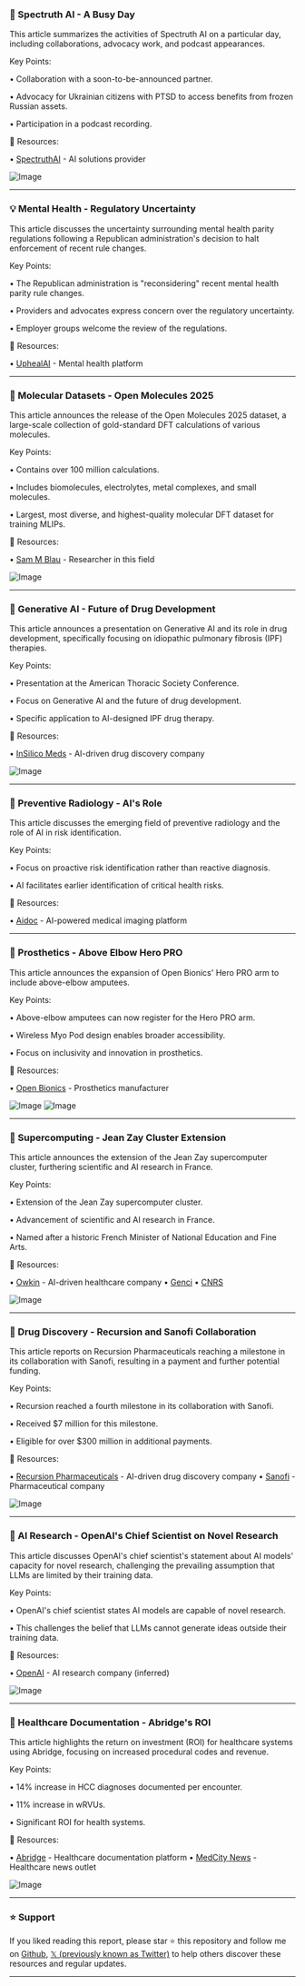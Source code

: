 ### 🤖 Spectruth AI - A Busy Day

This article summarizes the activities of Spectruth AI on a particular day, including collaborations, advocacy work, and podcast appearances.

Key Points:

• Collaboration with a soon-to-be-announced partner.

• Advocacy for Ukrainian citizens with PTSD to access benefits from frozen Russian assets.

• Participation in a podcast recording.


🔗 Resources:

• [SpectruthAI](https://x.com/SpectruthAI) - AI solutions provider

![Image](https://pbs.twimg.com/media/Gq9skzaXkAA6D3b?format=jpg&name=small)


---

### 💡 Mental Health - Regulatory Uncertainty

This article discusses the uncertainty surrounding mental health parity regulations following a Republican administration's decision to halt enforcement of recent rule changes.

Key Points:

•  The Republican administration is "reconsidering" recent mental health parity rule changes.

• Providers and advocates express concern over the regulatory uncertainty.

• Employer groups welcome the review of the regulations.


🔗 Resources:

• [UphealAI](https://x.com/UphealAI) - Mental health platform


---

### 🤖 Molecular Datasets - Open Molecules 2025

This article announces the release of the Open Molecules 2025 dataset, a large-scale collection of gold-standard DFT calculations of various molecules.

Key Points:

• Contains over 100 million calculations.

• Includes biomolecules, electrolytes, metal complexes, and small molecules.

• Largest, most diverse, and highest-quality molecular DFT dataset for training MLIPs.


🔗 Resources:

• [Sam M Blau](https://x.com/SamMBlau) -  Researcher in this field

![Image](https://pbs.twimg.com/media/Gq7QKwiWAAEcjRj?format=jpg&name=small)


---

### 🤖 Generative AI - Future of Drug Development

This article announces a presentation on Generative AI and its role in drug development, specifically focusing on idiopathic pulmonary fibrosis (IPF) therapies.

Key Points:

• Presentation at the American Thoracic Society Conference.

• Focus on Generative AI and the future of drug development.

• Specific application to AI-designed IPF drug therapy.


🔗 Resources:

• [InSilico Meds](https://x.com/InSilicoMeds) - AI-driven drug discovery company

![Image](https://pbs.twimg.com/media/Gq6_0g6WQAAyWto?format=jpg&name=small)


---

### 🤖 Preventive Radiology - AI's Role

This article discusses the emerging field of preventive radiology and the role of AI in risk identification.

Key Points:

• Focus on proactive risk identification rather than reactive diagnosis.

• AI facilitates earlier identification of critical health risks.


🔗 Resources:

• [Aidoc](https://x.com/aidocmed) - AI-powered medical imaging platform


---

### 🚀 Prosthetics - Above Elbow Hero PRO

This article announces the expansion of Open Bionics' Hero PRO arm to include above-elbow amputees.

Key Points:

•  Above-elbow amputees can now register for the Hero PRO arm.

• Wireless Myo Pod design enables broader accessibility.

• Focus on inclusivity and innovation in prosthetics.


🔗 Resources:

• [Open Bionics](https://openbionics.com/en/get-a-hero-arm/) -  Prosthetics manufacturer

![Image](https://pbs.twimg.com/media/Gq6wBYEW4AA_k2J?format=jpg&name=small)
![Image](https://pbs.twimg.com/media/Gq6wBYLXkAAXtMP?format=jpg&name=small)


---

### 🤖 Supercomputing - Jean Zay Cluster Extension

This article announces the extension of the Jean Zay supercomputer cluster, furthering scientific and AI research in France.

Key Points:

• Extension of the Jean Zay supercomputer cluster.

• Advancement of scientific and AI research in France.

• Named after a historic French Minister of National Education and Fine Arts.


🔗 Resources:

• [Owkin](https://x.com/OwkinScience) - AI-driven healthcare company
• [Genci](https://x.com/Genci_fr)
• [CNRS](https://x.com/CNRS)

![Image](https://pbs.twimg.com/amplify_video_thumb/1922663013888245760/img/wse8v4lCc--Mymnc.jpg)


---

### 🤖 Drug Discovery - Recursion and Sanofi Collaboration

This article reports on Recursion Pharmaceuticals reaching a milestone in its collaboration with Sanofi, resulting in a payment and further potential funding.

Key Points:

• Recursion reached a fourth milestone in its collaboration with Sanofi.

• Received $7 million for this milestone.

• Eligible for over $300 million in additional payments.


🔗 Resources:

• [Recursion Pharmaceuticals](https://x.com/RecursionPharma) - AI-driven drug discovery company
• [Sanofi](https://x.com/sanofi) - Pharmaceutical company

![Image](https://pbs.twimg.com/media/Gq1XY8JXMAAFW15?format=jpg&name=small)


---

### 🤖 AI Research - OpenAI's Chief Scientist on Novel Research

This article discusses OpenAI's chief scientist's statement about AI models' capacity for novel research, challenging the prevailing assumption that LLMs are limited by their training data.

Key Points:

•  OpenAI's chief scientist states AI models are capable of novel research.

• This challenges the belief that LLMs cannot generate ideas outside their training data.


🔗 Resources:

• [OpenAI](https://openai.com/) -  AI research company (inferred)

![Image](https://pbs.twimg.com/media/Gq07_DWXUAIfpl-?format=png&name=small)


---

### 🤖 Healthcare Documentation - Abridge's ROI

This article highlights the return on investment (ROI) for healthcare systems using Abridge, focusing on increased procedural codes and revenue.

Key Points:

• 14% increase in HCC diagnoses documented per encounter.

• 11% increase in wRVUs.

• Significant ROI for health systems.


🔗 Resources:

• [Abridge](https://x.com/AbridgeHQ) - Healthcare documentation platform
• [MedCity News](https://x.com/medcitynews) - Healthcare news outlet

![Image](https://pbs.twimg.com/media/GqwYoD4WEAAK4Xv?format=jpg&name=small)


---

### ⭐️ Support

If you liked reading this report, please star ⭐️ this repository and follow me on [Github](https://github.com/Drix10), [𝕏 (previously known as Twitter)](https://x.com/DRIX_10_) to help others discover these resources and regular updates.

---